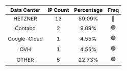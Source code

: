 | Data Center | IP Count | Percentage | Freq |
|:------------:|:--------:|:-----------:|:-----:|
| HETZNER | 13 | 59.09% | 🔴 |
| Contabo | 2 | 9.09% | 🟢 |
| Google-Cloud | 1 | 4.55% | 🟢 |
| OVH | 1 | 4.55% | 🟢 |
| OTHER | 5 | 22.73% | 🟢 |
